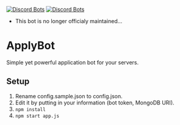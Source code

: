 [![Discord Bots](https://top.gg/api/widget/status/753982465261174847.svg)](https://top.gg/bot/753982465261174847) [![Discord Bots](https://top.gg/api/widget/servers/753982465261174847.svg)](https://top.gg/bot/753982465261174847)

* This bot is no longer officialy maintained...

# ApplyBot
Simple yet powerful application bot for your servers.

## Setup
1. Rename config.sample.json to config.json.
2. Edit it by putting in your information (bot token, MongoDB URI).
3. `npm install`
4. `npm start app.js`
